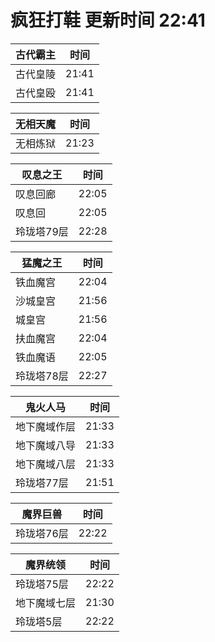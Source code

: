 # 疯狂打鞋 更新时间 22:41

| 古代霸主   | 时间    |
|--------|-------|
| 古代皇陵 | 21:41 |
| 古代皇殴 | 21:41 |

| 无相天魔   | 时间    |
|--------|-------|
| 无相炼狱 | 21:23 |

| 叹息之王   | 时间    |
|--------|-------|
| 叹息回廊 | 22:05 |
| 叹息回 | 22:05 |
| 玲珑塔79层 | 22:28 |

| 猛魔之王   | 时间    |
|--------|-------|
| 铁血魔宫 | 22:04 |
| 沙城皇宫 | 21:56 |
| 城皇宫 | 21:56 |
| 扶血魔宫 | 22:04 |
| 铁血魔语 | 22:05 |
| 玲珑塔78层 | 22:27 |

| 鬼火人马   | 时间    |
|--------|-------|
| 地下魔域作层 | 21:33 |
| 地下魔域八导 | 21:33 |
| 地下魔域八层 | 21:33 |
| 玲珑塔77层 | 21:51 |

| 魔界巨兽   | 时间    |
|--------|-------|
| 玲珑塔76层 | 22:22 |

| 魔界统领   | 时间    |
|--------|-------|
| 玲珑塔75层 | 22:22 |
| 地下魔域七层 | 21:30 |
| 玲珑塔5层 | 22:22 |
